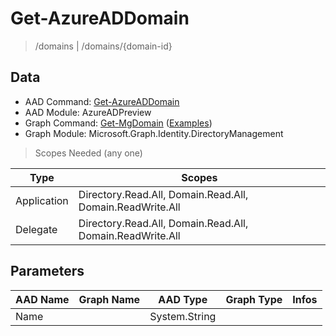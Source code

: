 # Get-AzureADDomain

> /domains | /domains/{domain-id}

## Data

+ AAD Command: [Get-AzureADDomain](https://docs.microsoft.com/en-us/powershell/module/AzureADPreview/Get-AzureADDomain)
+ AAD Module: AzureADPreview
+ Graph Command: [Get-MgDomain](https://docs.microsoft.com/en-us/powershell/module/Microsoft.Graph.Identity.DirectoryManagement/Get-MgDomain) ([Examples](https://github.com/orgs/msgraph/discussions?discussions_q=Get-MgDomain))
+ Graph Module: Microsoft.Graph.Identity.DirectoryManagement

> Scopes Needed (any one)

|Type|Scopes|
|---|---|
|Application|Directory.Read.All, Domain.Read.All, Domain.ReadWrite.All|
|Delegate|Directory.Read.All, Domain.Read.All, Domain.ReadWrite.All|

## Parameters

|AAD Name|Graph Name|AAD Type|Graph Type|Infos|
|---|---|---|---|---|
|Name||System.String|||

